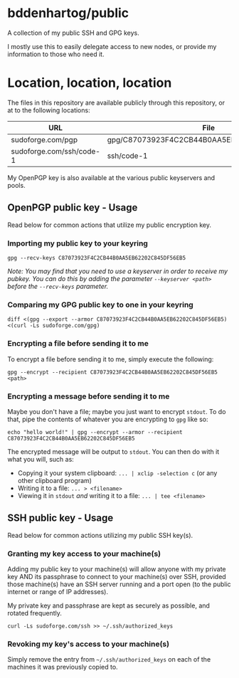 # bddenhartog/public

A collection of my public SSH and GPG keys.

I mostly use this to easily delegate access to new nodes, or provide my
information to those who need it.

# Location, location, location

The files in this repository are available publicly through this repository, or
at to the following locations:

| URL                      | File                                         |
| ------------------------ | -------------------------------------------- |
| sudoforge.com/pgp        | gpg/C87073923F4C2CB44B0AA5EB62202C845DF563B5 |
| sudoforge.com/ssh/code-1 | ssh/code-1                                   |

My OpenPGP key is also available at the various public keyservers and pools.

## OpenPGP public key - Usage

Read below for common actions that utilize my public encryption key.

### Importing my public key to your keyring

```
gpg --recv-keys C87073923F4C2CB44B0AA5EB62202C845DF56EB5
```

_Note: You may find that you need to use a keyserver in order to receive my
pubkey. You can do this by adding the parameter `--keyserver <path>` before the
`--recv-keys` parameter._

### Comparing my GPG public key to one in your keyring

```
diff <(gpg --export --armor C87073923F4C2CB44B0AA5EB62202C845DF56EB5) <(curl -Ls sudoforge.com/gpg)
```

### Encrypting a file before sending it to me

To encrypt a file before sending it to me, simply execute the following:

```
gpg --encrypt --recipient C87073923F4C2CB44B0AA5EB62202C845DF56EB5 <path>
```

### Encrypting a message before sending it to me

Maybe you don't have a file; maybe you just want to encrypt `stdout`. To do
that, pipe the contents of whatever you are encrypting to `gpg` like so:

```
echo "hello world!" | gpg --encrypt --armor --recipient C87073923F4C2CB44B0AA5EB62202C845DF56EB5
```

The encrypted message will be output to `stdout`. You can then do with it what
you will, such as:

* Copying it your system clipboard: `... | xclip -selection c` (or any other
  clipboard program)
* Writing it to a file: `... > <filename>`
* Viewing it in `stdout` _and_ writing it to a file: `... | tee <filename>`

## SSH public key - Usage

Read below for common actions utilizing my public SSH key(s).

### Granting my key access to your machine(s)

Adding my public key to your machine(s) will allow anyone with my private key
AND its passphrase to connect to your machine(s) over SSH, provided those
machine(s) have an SSH server running and a port open (to the public internet
or range of IP addresses).

My private key and passphrase are kept as securely as possible, and rotated
frequently.

```
curl -Ls sudoforge.com/ssh >> ~/.ssh/authorized_keys
```

### Revoking my key's access to your machine(s)

Simply remove the entry from `~/.ssh/authorized_keys` on each of the machines
it was previously copied to.
